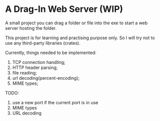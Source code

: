 # A Drag-In Web Server (WIP)

A small project you can drag a folder or file into the exe to start a web server hosting the folder.

This project is for learning and practising purpose only. So I will try not to use any third-party libraries (crates).

Currently, things needed to be implemented:
1. TCP connection handling;
2. HTTP header parsing;
3. file reading;
4. url decoding(percent-encoding);
5. MIME types;

TODO:
1. use a new port if the current port is in use
2. MIME types
3. URL decoding